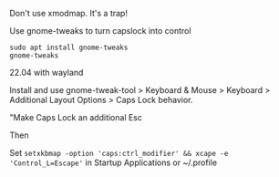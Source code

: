 
Don't use xmodmap. It's a trap!

Use gnome-tweaks to turn capslock into control
```
sudo apt install gnome-tweaks
gnome-tweaks
```

22.04 with wayland

Install and use gnome-tweak-tool > Keyboard & Mouse > Keyboard > Additional Layout Options > Caps Lock behavior.

"Make Caps Lock an additional Esc

Then

Set `setxkbmap -option 'caps:ctrl_modifier' && xcape -e 'Control_L=Escape'` in Startup Applications or ~/.profile
